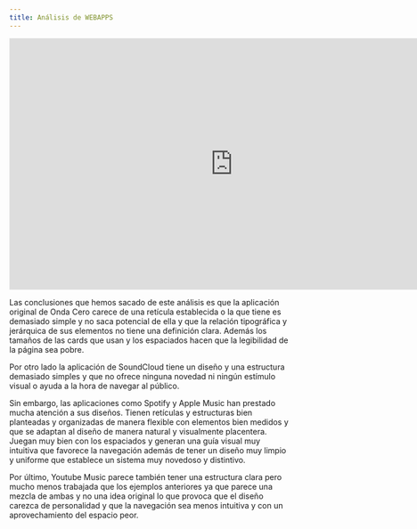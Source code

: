```yaml
---
title: Análisis de WEBAPPS
---
```



<iframe style="border: 1px solid rgba(0, 0, 0, 0.1);" width="800" height="450" src="https://www.figma.com/embed?embed_host=share&url=https%3A%2F%2Fwww.figma.com%2Ffile%2FrnPf2JsWRLojvYkaJnZiYG%2FBocetos-Podcast%3Fnode-id%3D0%253A1" allowfullscreen></iframe>


Las conclusiones que hemos sacado de este análisis es que la aplicación original de Onda Cero carece de una retícula establecida o la que tiene es demasiado simple y no saca potencial de ella y que la relación tipográfica y jerárquica de sus elementos no tiene una definición clara. Además los tamaños de las cards que usan y los espaciados hacen que la legibilidad de la página sea pobre.

Por otro lado la aplicación de SoundCloud tiene un diseño y una estructura demasiado simples y que no ofrece ninguna novedad ni ningún estímulo visual o ayuda a la hora de navegar al público.

Sin embargo, las aplicaciones como Spotify y Apple Music han prestado mucha atención a sus diseños. Tienen retículas y estructuras bien planteadas y organizadas de manera flexible con elementos bien medidos y que se adaptan al diseño de manera natural y visualmente placentera. Juegan muy bien con los espaciados y generan una guía visual muy intuitiva que favorece la navegación además de tener un diseño muy limpio y uniforme que establece un sistema muy novedoso y distintivo.

Por último, Youtube Music parece también tener una estructura clara pero mucho menos trabajada que los ejemplos anteriores ya que parece una mezcla de ambas y no una idea original lo que provoca que el diseño carezca de personalidad y que la navegación sea menos intuitiva y con un aprovechamiento del espacio peor.